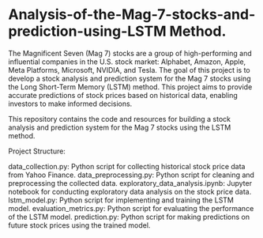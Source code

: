 # Analysis-of-the-Mag-7-stocks-and-prediction-using-LSTM Method.
The Magnificent Seven (Mag 7) stocks are a group of high-performing and influential companies in the U.S. stock market: Alphabet, Amazon, Apple, Meta Platforms, Microsoft, NVIDIA, and Tesla. The goal of this project is to develop a stock analysis and prediction system for the Mag 7 stocks using the Long Short-Term Memory (LSTM) method. 
This project aims to provide accurate predictions of stock prices based on historical data, enabling investors to make informed decisions.


This repository contains the code and resources for building a stock analysis and prediction system for the Mag 7 stocks using the LSTM method.

Project Structure:

data_collection.py: Python script for collecting historical stock price data from Yahoo Finance.
data_preprocessing.py: Python script for cleaning and preprocessing the collected data.
exploratory_data_analysis.ipynb: Jupyter notebook for conducting exploratory data analysis on the stock price data.
lstm_model.py: Python script for implementing and training the LSTM model.
evaluation_metrics.py: Python script for evaluating the performance of the LSTM model.
prediction.py: Python script for making predictions on future stock prices using the trained model.
